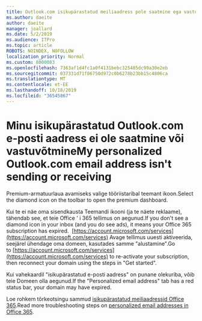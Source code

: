 ```yaml
---
title: Outlook.com isikupärastatud meiliaadress pole saatmine ega vastuvõtmine
ms.author: daeite
author: daeite
manager: joallard
ms.date: 5/2/2019
ms.audience: ITPro
ms.topic: article
ROBOTS: NOINDEX, NOFOLLOW
localization_priority: Normal
ms.custom: 8000083
ms.openlocfilehash: 7363af1d4fc1a0f4131bebc325485dc99a30e2eb
ms.sourcegitcommit: 037331d71f06750d972c0b6278b23bb15c4806ca
ms.translationtype: MT
ms.contentlocale: et-EE
ms.lasthandoff: 10/18/2019
ms.locfileid: "36545867"
---
```

# <a name="my-personalized-outlookcom-email-address-isnt-sending-or-receiving"></a><span data-ttu-id="35dde-102">Minu isikupärastatud Outlook.com e-posti aadress ei ole saatmine või vastuvõtmine</span><span class="sxs-lookup"><span data-stu-id="35dde-102">My personalized Outlook.com email address isn't sending or receiving</span></span>

<span data-ttu-id="35dde-103">Premium-armatuurlaua avamiseks valige tööriistaribal teemant ikoon.</span><span class="sxs-lookup"><span data-stu-id="35dde-103">Select the diamond icon on the toolbar to open the premium dashboard.</span></span>

<span data-ttu-id="35dde-104">Kui te ei näe oma sisendkausta Teemandi ikooni (ja te näete reklaame), tähendab see, et teie Office ' i 365 tellimus on aegunud.</span><span class="sxs-lookup"><span data-stu-id="35dde-104">If you don't see a diamond icon in your inbox (and you do see ads), it means your Office 365 subscription has expired.</span></span> <span data-ttu-id="35dde-105"> [https://account.microsoft.com/services](https://account.microsoft.com/services) Avage tellimus uuesti aktiveerida, seejärel ühendage oma domeen, kasutades samme "alustamine".</span><span class="sxs-lookup"><span data-stu-id="35dde-105">Go to [https://account.microsoft.com/services](https://account.microsoft.com/services) to re-activate your subscription, then reconnect your domain using the steps in "Get started".</span></span>

<span data-ttu-id="35dde-106">Kui vahekaardil "isikupärastatud e-posti aadress" on punane olekuriba, võib teie Domeen olla aegunud.</span><span class="sxs-lookup"><span data-stu-id="35dde-106">If the "Personalized email address" tab has a red status bar, your domain may have expired.</span></span>

<span data-ttu-id="35dde-107">Loe rohkem tõrkeotsingu sammud [isikupärastatud meiliaadressid Office 365](https://support.office.com/article/75416a58-b225-4c02-8c07-8979403b427b?wt.mc_id=Office_Outlook_com_Alchemy).</span><span class="sxs-lookup"><span data-stu-id="35dde-107">Read more troubleshooting steps on [personalized email addresses in Office 365](https://support.office.com/article/75416a58-b225-4c02-8c07-8979403b427b?wt.mc_id=Office_Outlook_com_Alchemy).</span></span>